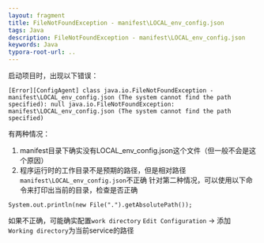 ```yaml
---
layout: fragment
title: FileNotFoundException - manifest\LOCAL_env_config.json
tags: Java
description: FileNotFoundException - manifest\LOCAL_env_config.json
keywords: Java
typora-root-url: ..
---
```


启动项目时，出现以下错误：
```
[Error][ConfigAgent] class java.io.FileNotFoundException - manifest\LOCAL_env_config.json (The system cannot find the path specified): null java.io.FileNotFoundException: manifest\LOCAL_env_config.json (The system cannot find the path specified)
```
有两种情况：
1. manifest目录下确实没有LOCAL_env_config.json这个文件（但一般不会是这个原因）
2. 程序运行时的工作目录不是预期的路径，但是相对路径`manifest\LOCAL_env_config.json`不正确
针对第二种情况，可以使用以下命令来打印出当前的目录，检查是否正确
```
System.out.println(new File(".").getAbsolutePath());
```

如果不正确，可能确实配置`work directory`
`Edit Configuration`   ->  添加 `Working directory`为当前service的路径

<!--stackedit_data:
eyJoaXN0b3J5IjpbNjE3NzQ2MzI2XX0=
-->